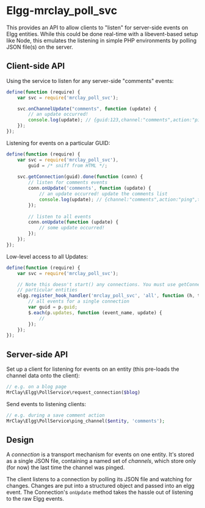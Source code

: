 # Elgg-mrclay_poll_svc
This provides an API to allow clients to "listen" for server-side events on Elgg entities. While this could be done real-time with a libevent-based setup like Node, this emulates the listening in simple PHP environments by polling JSON file(s) on the server.

## Client-side API

Using the service to listen for any server-side "comments" events:

```js
define(function (require) {
    var svc = require('mrclay_poll_svc');

    svc.onChannelUpdate("comments", function (update) {
        // an update occurred!
        console.log(update); // {guid:123,channel:"comments",action:"ping",time:<Date>}
    });
});
```

Listening for events on a particular GUID:

```js
define(function (require) {
    var svc = require('mrclay_poll_svc'),
        guid = /* sniff from HTML */;
        
    svc.getConnection(guid).done(function (conn) {
        // listen for comments events
        conn.onUpdate('comments', function (update) {
            // an update occurred! update the comments list
            console.log(update); // {channel:"comments",action:"ping",time:<Date>}
        });
        
        // listen to all events
        conn.onUpdate(function (update) {
            // some update occurred!
        });
    });
});
```

Low-level access to all Updates:

```js
define(function (require) {
    var svc = require('mrclay_poll_svc');

    // Note this doesn't start() any connections. You must use getConnection to start polling
    // particular entities
    elgg.register_hook_handler('mrclay_poll_svc', 'all', function (h, t, p, v) {
        // all events for a single connection
        var guid = p.guid;
        $.each(p.updates, function (event_name, update) {
            //
        });
    });
});
```

## Server-side API

Set up a client for listening for events on an entity (this pre-loads the channel data onto the client):

```php
// e.g. on a blog page
MrClay\Elgg\PollService\request_connection($blog)
```

Send events to listening clients:

```php
// e.g. during a save comment action
MrClay\Elgg\PollService\ping_channel($entity, 'comments');
```

## Design

A *connection* is a transport mechanism for events on one entity. It's stored as a single JSON file, containing a named set of *channels*, which store only (for now) the last time the channel was pinged.

The client listens to a connection by polling its JSON file and watching for changes. Changes are put into a structured object and passed into an elgg event. The Connection's `onUpdate` method takes the hassle out of listening to the raw Elgg events.
